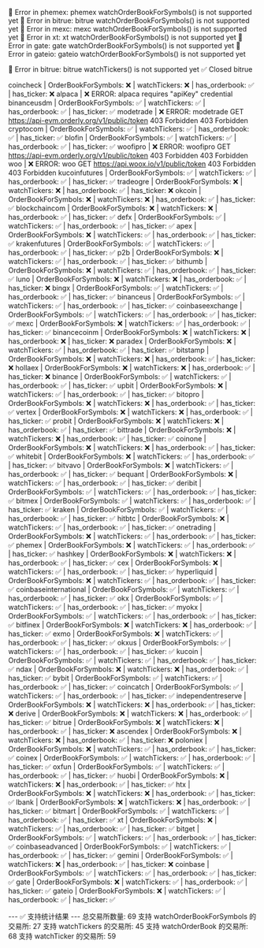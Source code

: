 
🔴 Error in phemex: phemex watchOrderBookForSymbols() is not supported yet
🔴 Error in bitrue: bitrue watchOrderBookForSymbols() is not supported yet
🔴 Error in mexc: mexc watchOrderBookForSymbols() is not supported yet
🔴 Error in xt: xt watchOrderBookForSymbols() is not supported yet
🔴 Error in gate: gate watchOrderBookForSymbols() is not supported yet
🔴 Error in gateio: gateio watchOrderBookForSymbols() is not supported yet


🔴 Error in bitrue: bitrue watchTickers() is not supported yet
✅ Closed bitrue


coincheck              | OrderBookForSymbols: ❌ | watchTickers: ❌ | has_orderbook: ✅ | has_ticker: ❌
alpaca                 | ❌ ERROR: alpaca requires "apiKey" credential
binanceusdm            | OrderBookForSymbols: ✅ | watchTickers: ✅ | has_orderbook: ✅ | has_ticker: ✅
modetrade              | ❌ ERROR: modetrade GET https://api-evm.orderly.org/v1/public/token 403 Forbidden <!doctype html><meta charset="utf-8"><meta name=viewport content="width=device-width, initial-scale=1"><title>403</title>403 Forbidden
cryptocom              | OrderBookForSymbols: ✅ | watchTickers: ✅ | has_orderbook: ✅ | has_ticker: ✅
blofin                 | OrderBookForSymbols: ✅ | watchTickers: ✅ | has_orderbook: ✅ | has_ticker: ✅
woofipro               | ❌ ERROR: woofipro GET https://api-evm.orderly.org/v1/public/token 403 Forbidden <!doctype html><meta charset="utf-8"><meta name=viewport content="width=device-width, initial-scale=1"><title>403</title>403 Forbidden
woo                    | ❌ ERROR: woo GET https://api.woox.io/v1/public/token 403 Forbidden <!doctype html><meta charset="utf-8"><meta name=viewport content="width=device-width, initial-scale=1"><title>403</title>403 Forbidden
kucoinfutures          | OrderBookForSymbols: ✅ | watchTickers: ✅ | has_orderbook: ✅ | has_ticker: ✅
tradeogre              | OrderBookForSymbols: ❌ | watchTickers: ❌ | has_orderbook: ✅ | has_ticker: ❌
okcoin                 | OrderBookForSymbols: ❌ | watchTickers: ❌ | has_orderbook: ✅ | has_ticker: ✅
blockchaincom          | OrderBookForSymbols: ❌ | watchTickers: ❌ | has_orderbook: ✅ | has_ticker: ✅
defx                   | OrderBookForSymbols: ✅ | watchTickers: ✅ | has_orderbook: ✅ | has_ticker: ✅
apex                   | OrderBookForSymbols: ❌ | watchTickers: ✅ | has_orderbook: ✅ | has_ticker: ✅
krakenfutures          | OrderBookForSymbols: ✅ | watchTickers: ✅ | has_orderbook: ✅ | has_ticker: ✅
p2b                    | OrderBookForSymbols: ❌ | watchTickers: ✅ | has_orderbook: ✅ | has_ticker: ✅
bithumb                | OrderBookForSymbols: ❌ | watchTickers: ✅ | has_orderbook: ✅ | has_ticker: ✅
luno                   | OrderBookForSymbols: ❌ | watchTickers: ❌ | has_orderbook: ✅ | has_ticker: ❌
bingx                  | OrderBookForSymbols: ✅ | watchTickers: ✅ | has_orderbook: ✅ | has_ticker: ✅
binanceus              | OrderBookForSymbols: ✅ | watchTickers: ✅ | has_orderbook: ✅ | has_ticker: ✅
coinbaseexchange       | OrderBookForSymbols: ✅ | watchTickers: ✅ | has_orderbook: ✅ | has_ticker: ✅
mexc                   | OrderBookForSymbols: ❌ | watchTickers: ✅ | has_orderbook: ✅ | has_ticker: ✅
binancecoinm           | OrderBookForSymbols: ❌ | watchTickers: ❌ | has_orderbook: ❌ | has_ticker: ❌
paradex                | OrderBookForSymbols: ❌ | watchTickers: ✅ | has_orderbook: ✅ | has_ticker: ✅
bitstamp               | OrderBookForSymbols: ❌ | watchTickers: ❌ | has_orderbook: ✅ | has_ticker: ❌
hollaex                | OrderBookForSymbols: ❌ | watchTickers: ❌ | has_orderbook: ✅ | has_ticker: ❌
binance                | OrderBookForSymbols: ✅ | watchTickers: ✅ | has_orderbook: ✅ | has_ticker: ✅
upbit                  | OrderBookForSymbols: ❌ | watchTickers: ✅ | has_orderbook: ✅ | has_ticker: ✅
bitopro                | OrderBookForSymbols: ❌ | watchTickers: ❌ | has_orderbook: ✅ | has_ticker: ✅
vertex                 | OrderBookForSymbols: ❌ | watchTickers: ❌ | has_orderbook: ✅ | has_ticker: ✅
probit                 | OrderBookForSymbols: ❌ | watchTickers: ❌ | has_orderbook: ✅ | has_ticker: ✅
bittrade               | OrderBookForSymbols: ❌ | watchTickers: ❌ | has_orderbook: ✅ | has_ticker: ✅
coinone                | OrderBookForSymbols: ❌ | watchTickers: ❌ | has_orderbook: ✅ | has_ticker: ✅
whitebit               | OrderBookForSymbols: ❌ | watchTickers: ✅ | has_orderbook: ✅ | has_ticker: ✅
bitvavo                | OrderBookForSymbols: ❌ | watchTickers: ✅ | has_orderbook: ✅ | has_ticker: ✅
bequant                | OrderBookForSymbols: ❌ | watchTickers: ✅ | has_orderbook: ✅ | has_ticker: ✅
deribit                | OrderBookForSymbols: ✅ | watchTickers: ✅ | has_orderbook: ✅ | has_ticker: ✅
bitmex                 | OrderBookForSymbols: ✅ | watchTickers: ✅ | has_orderbook: ✅ | has_ticker: ✅
kraken                 | OrderBookForSymbols: ✅ | watchTickers: ✅ | has_orderbook: ✅ | has_ticker: ✅
hitbtc                 | OrderBookForSymbols: ❌ | watchTickers: ✅ | has_orderbook: ✅ | has_ticker: ✅
onetrading             | OrderBookForSymbols: ❌ | watchTickers: ✅ | has_orderbook: ✅ | has_ticker: ✅
phemex                 | OrderBookForSymbols: ❌ | watchTickers: ✅ | has_orderbook: ✅ | has_ticker: ✅
hashkey                | OrderBookForSymbols: ❌ | watchTickers: ❌ | has_orderbook: ✅ | has_ticker: ✅
cex                    | OrderBookForSymbols: ❌ | watchTickers: ✅ | has_orderbook: ✅ | has_ticker: ✅
hyperliquid            | OrderBookForSymbols: ❌ | watchTickers: ✅ | has_orderbook: ✅ | has_ticker: ✅
coinbaseinternational  | OrderBookForSymbols: ✅ | watchTickers: ✅ | has_orderbook: ✅ | has_ticker: ✅
okx                    | OrderBookForSymbols: ✅ | watchTickers: ✅ | has_orderbook: ✅ | has_ticker: ✅
myokx                  | OrderBookForSymbols: ✅ | watchTickers: ✅ | has_orderbook: ✅ | has_ticker: ✅
bitfinex               | OrderBookForSymbols: ❌ | watchTickers: ❌ | has_orderbook: ✅ | has_ticker: ✅
exmo                   | OrderBookForSymbols: ❌ | watchTickers: ✅ | has_orderbook: ✅ | has_ticker: ✅
okxus                  | OrderBookForSymbols: ✅ | watchTickers: ✅ | has_orderbook: ✅ | has_ticker: ✅
kucoin                 | OrderBookForSymbols: ✅ | watchTickers: ✅ | has_orderbook: ✅ | has_ticker: ✅
ndax                   | OrderBookForSymbols: ❌ | watchTickers: ❌ | has_orderbook: ✅ | has_ticker: ✅
bybit                  | OrderBookForSymbols: ✅ | watchTickers: ✅ | has_orderbook: ✅ | has_ticker: ✅
coincatch              | OrderBookForSymbols: ✅ | watchTickers: ✅ | has_orderbook: ✅ | has_ticker: ✅
independentreserve     | OrderBookForSymbols: ❌ | watchTickers: ❌ | has_orderbook: ✅ | has_ticker: ❌
derive                 | OrderBookForSymbols: ❌ | watchTickers: ❌ | has_orderbook: ✅ | has_ticker: ✅
bitrue                 | OrderBookForSymbols: ❌ | watchTickers: ❌ | has_orderbook: ✅ | has_ticker: ❌
ascendex               | OrderBookForSymbols: ❌ | watchTickers: ❌ | has_orderbook: ✅ | has_ticker: ❌
poloniex               | OrderBookForSymbols: ❌ | watchTickers: ✅ | has_orderbook: ✅ | has_ticker: ✅
coinex                 | OrderBookForSymbols: ✅ | watchTickers: ✅ | has_orderbook: ✅ | has_ticker: ✅
oxfun                  | OrderBookForSymbols: ✅ | watchTickers: ✅ | has_orderbook: ✅ | has_ticker: ✅
huobi                  | OrderBookForSymbols: ❌ | watchTickers: ❌ | has_orderbook: ✅ | has_ticker: ✅
htx                    | OrderBookForSymbols: ❌ | watchTickers: ❌ | has_orderbook: ✅ | has_ticker: ✅
lbank                  | OrderBookForSymbols: ❌ | watchTickers: ❌ | has_orderbook: ✅ | has_ticker: ✅
bitmart                | OrderBookForSymbols: ✅ | watchTickers: ✅ | has_orderbook: ✅ | has_ticker: ✅
xt                     | OrderBookForSymbols: ❌ | watchTickers: ✅ | has_orderbook: ✅ | has_ticker: ✅
bitget                 | OrderBookForSymbols: ✅ | watchTickers: ✅ | has_orderbook: ✅ | has_ticker: ✅
coinbaseadvanced       | OrderBookForSymbols: ✅ | watchTickers: ✅ | has_orderbook: ✅ | has_ticker: ✅
gemini                 | OrderBookForSymbols: ✅ | watchTickers: ❌ | has_orderbook: ✅ | has_ticker: ❌
coinbase               | OrderBookForSymbols: ✅ | watchTickers: ✅ | has_orderbook: ✅ | has_ticker: ✅
gate                   | OrderBookForSymbols: ❌ | watchTickers: ✅ | has_orderbook: ✅ | has_ticker: ✅
gateio                 | OrderBookForSymbols: ❌ | watchTickers: ✅ | has_orderbook: ✅ | has_ticker: ✅

--- ✅ 支持统计结果 ---
总交易所数量: 69
支持 watchOrderBookForSymbols 的交易所: 27
支持 watchTickers 的交易所: 45
支持 watchOrderBook 的交易所: 68
支持 watchTicker 的交易所: 59